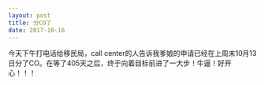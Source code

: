 ```yaml
---
layout: post
title: 分CO了
date: 2017-10-16
---
```


<p>今天下午打电话给移民局，call center的人告诉我爹娘的申请已经在上周末10月13日分了CO。在等了405天之后，终于向着目标前进了一大步！牛逼！好开心！！！</p>
<p>&nbsp;</p>

